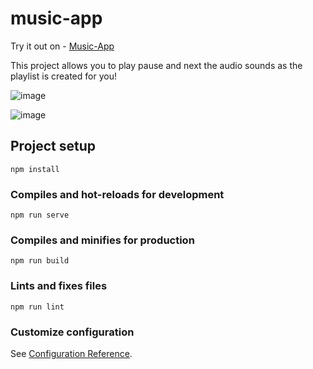 # music-app


Try it out on - [Music-App](https://music-app-rubleen.netlify.app/)


This project allows you to play pause and next the audio sounds as the playlist is created for you!

![image](https://user-images.githubusercontent.com/47170879/120924225-26c7a180-c6f0-11eb-8f17-4b96011804b4.png)


![image](https://user-images.githubusercontent.com/47170879/120924233-334bfa00-c6f0-11eb-9608-ceaa4ae153b1.png)




## Project setup
```
npm install
```

### Compiles and hot-reloads for development
```
npm run serve
```

### Compiles and minifies for production
```
npm run build
```

### Lints and fixes files
```
npm run lint
```

### Customize configuration
See [Configuration Reference](https://cli.vuejs.org/config/).
